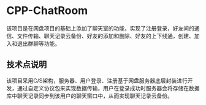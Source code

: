 # CPP-ChatRoom
该项目是在网盘项目的基础上添加了聊天室的功能，实现了注册登录，好友间的通信、文件传输、聊天记录云备份、好友的添加和删除、好友的上下线通，创建、加入和退出群聊等功能。
## 技术点说明
该项目采用C/S架构，服务器、用户登录、注册基于网盘服务器底层封装进行开发，通过自定义协议包来实现数据传输，用户在登录成功时服务器会将存储在数据库中聊天记录同步到该用户的聊天窗口中，从而实现聊天记录云备份。

